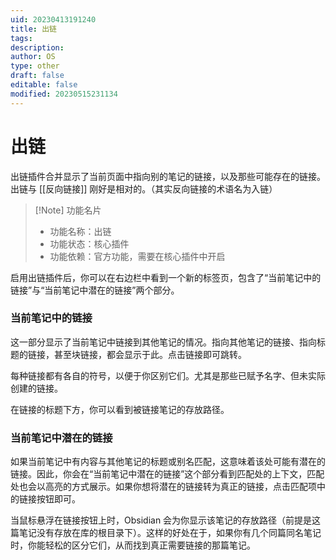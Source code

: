 ```yaml
---
uid: 20230413191240
title: 出链
tags: 
description: 
author: OS
type: other
draft: false
editable: false
modified: 20230515231134
---
```


# 出链

出链插件合并显示了当前页面中指向别的笔记的链接，以及那些可能存在的链接。出链与 [[反向链接]] 刚好是相对的。（其实反向链接的术语名为入链）

> [!Note] 功能名片
> - 功能名称：出链
> - 功能状态：核心插件
> - 功能依赖：官方功能，需要在核心插件中开启

启用出链插件后，你可以在右边栏中看到一个新的标签页，包含了“当前笔记中的链接”与“当前笔记中潜在的链接”两个部分。

### 当前笔记中的链接

这一部分显示了当前笔记中链接到其他笔记的情况。指向其他笔记的链接、指向标题的链接，甚至块链接，都会显示于此。点击链接即可跳转。

每种链接都有各自的符号，以便于你区别它们。尤其是那些已赋予名字、但未实际创建的链接。

在链接的标题下方，你可以看到被链接笔记的存放路径。

### 当前笔记中潜在的链接

如果当前笔记中有内容与其他笔记的标题或别名匹配，这意味着该处可能有潜在的链接。因此，你会在“当前笔记中潜在的链接”这个部分看到匹配处的上下文，匹配处也会以高亮的方式展示。如果你想将潜在的链接转为真正的链接，点击匹配项中的链接按钮即可。

当鼠标悬浮在链接按钮上时，Obsidian 会为你显示该笔记的存放路径（前提是这篇笔记没有存放在库的根目录下）。这样的好处在于，如果你有几个同篇同名笔记时，你能轻松的区分它们，从而找到真正需要链接的那篇笔记。